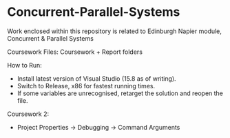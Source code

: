 # Concurrent-Parallel-Systems
Work enclosed within this repository is related to Edinburgh Napier module, Concurrent &amp; Parallel Systems

Coursework Files: Coursework + Report folders

How to Run: 
* Install latest version of Visual Studio (15.8 as of writing).
* Switch to Release, x86 for fastest running times.
* If some variables are unrecognised, retarget the solution and reopen the file.

Coursework 2:

* Project Properties -> Debugging -> Command Arguments
